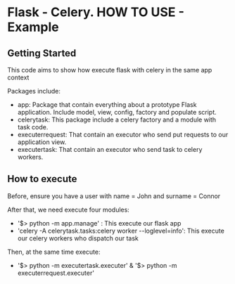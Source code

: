 # Flask - Celery. HOW TO USE - Example

## Getting Started

This code aims to show how execute flask with celery in the same app context

Packages include:

* app: Package that contain everything about a prototype Flask application.
  Include model, view, config, factory and populate script.
* celerytask: This package include a celery factory and a module with task code.
* executerrequest: That contain an executor who send put requests to our
  application view.
* executertask: That contain an executor who send task to celery workers.

## How to execute

Before, ensure you have a user with name = John and surname = Connor

After that, we need execute four modules:

* '$> python -m app.manage' : This execute our flask app
* 'celery -A celerytask.tasks:celery worker --loglevel=info': This execute our
  celery workers who dispatch our task

Then, at the same time execute:
* '$> python -m executertask.executer' & '$> python -m executerrequest.executer'

